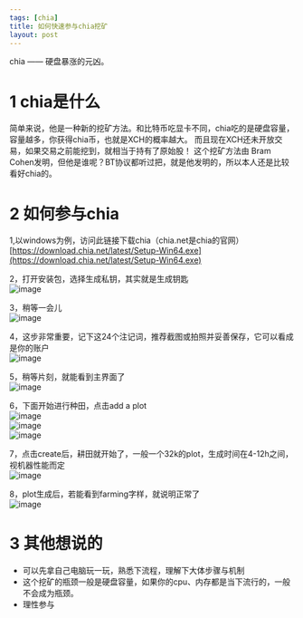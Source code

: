 ```yaml
---
tags: [chia]
title: 如何快速参与chia挖矿
layout: post
---
```


chia —— 硬盘暴涨的元凶。

# 1 chia是什么
简单来说，他是一种新的挖矿方法。和比特币吃显卡不同，chia吃的是硬盘容量，容量越多，你获得chia币，也就是XCH的概率越大。 而且现在XCH还未开放交易，如果交易之前能挖到，就相当于持有了原始股！
   这个挖矿方法由 Bram Cohen发明，但他是谁呢？BT协议都听过把，就是他发明的，所以本人还是比较看好chia的。

# 2 如何参与chia

1,以windows为例，访问此链接下载chia（chia.net是chia的官网）   
[https://download.chia.net/latest/Setup-Win64.exe](https://download.chia.net/latest/Setup-Win64.exe)

2，打开安装包，选择生成私钥，其实就是生成钥匙    
![image](https://user-images.githubusercontent.com/76881401/115284195-f4cda080-a17e-11eb-8d73-fae7a8d62224.png)

3，稍等一会儿    
![image](https://user-images.githubusercontent.com/76881401/115284264-09aa3400-a17f-11eb-9fc1-8db278ae5b69.png)

4，这步非常重要，记下这24个注记词，推荐截图或拍照并妥善保存，它可以看成是你的账户    
![image](https://user-images.githubusercontent.com/76881401/115284386-34948800-a17f-11eb-898a-0980392e2803.png)

5，稍等片刻，就能看到主界面了   
![image](https://user-images.githubusercontent.com/76881401/115284431-41b17700-a17f-11eb-8a23-c07138c917cb.png)

6，下面开始进行种田，点击add a plot  
![image](https://user-images.githubusercontent.com/76881401/115284521-5d1c8200-a17f-11eb-9fe5-cb6645af64d6.png)   
![image](https://user-images.githubusercontent.com/76881401/115284536-63126300-a17f-11eb-99ba-ef7c1d054430.png)  
![image](https://user-images.githubusercontent.com/76881401/115284549-67d71700-a17f-11eb-8a38-2ef1cc33019c.png)   

7，点击create后，耕田就开始了，一般一个32k的plot，生成时间在4-12h之间，视机器性能而定    
![image](https://user-images.githubusercontent.com/76881401/115284669-8c32f380-a17f-11eb-9ecd-89d47461cc6d.png)  

8，plot生成后，若能看到farming字样，就说明正常了    
![image](https://user-images.githubusercontent.com/76881401/115284776-b2f12a00-a17f-11eb-8ca2-ff174ec904ab.png)  




# 3 其他想说的
- 可以先拿自己电脑玩一玩，熟悉下流程，理解下大体步骤与机制
- 这个挖矿的瓶颈一般是硬盘容量，如果你的cpu、内存都是当下流行的，一般不会成为瓶颈。
- 理性参与

 




